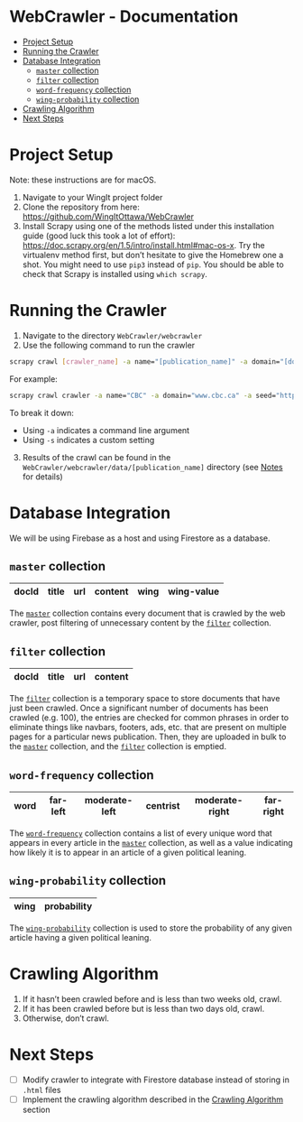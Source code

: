 # <!-- omit in toc --> WebCrawler - Documentation

- [Project Setup](#project-setup)
- [Running the Crawler](#running-the-crawler)
- [Database Integration](#database-integration)
    - [`master` collection](#master-collection)
    - [`filter` collection](#filter-collection)
    - [`word-frequency` collection](#word-frequency-collection)
    - [`wing-probability` collection](#wing-probability-collection)
- [Crawling Algorithm](#crawling-algorithm)
- [Next Steps](#next-steps)


# Project Setup

Note: these instructions are for macOS.
1. Navigate to your WingIt project folder
2. Clone the repository from here: https://github.com/WingItOttawa/WebCrawler
3. Install Scrapy using one of the methods listed under this installation guide (good luck this took a lot of effort): https://doc.scrapy.org/en/1.5/intro/install.html#mac-os-x. Try the virtualenv method first, but don’t hesitate to give the Homebrew one a shot. You might need to use `pip3` instead of `pip`. You should be able to check that Scrapy is installed using `which scrapy`.


# Running the Crawler

1. Navigate to the directory `WebCrawler/webcrawler`
2. Use the following command to run the crawler

```bash
scrapy crawl [crawler_name] -a name="[publication_name]" -a domain="[domain]" seed="[seed]" [-s CLOSESPIDER_PAGECOUNT=max_pages]
```

For example:
```bash
scrapy crawl crawler -a name="CBC" -a domain="www.cbc.ca" -a seed="http://www.cbc.ca/news" -s CLOSESPIDER_PAGECOUNT=100
```

To break it down:
- Using `-a` indicates a command line argument
- Using `-s` indicates a custom setting

3. Results of the crawl can be found in the `WebCrawler/webcrawler/data/[publication_name]` directory (see [Notes](#notes) for details)


# Database Integration

We will be using Firebase as a host and using Firestore as a database.

## `master` collection

| docId | title | url | content | wing | wing-value |
| ----- | ----- | --- | ------- | ---- | ---------- |

The [`master`](#master-collection) collection contains every document that is crawled by the web crawler, post filtering of unnecessary content by the [`filter`](#filter-collection) collection.

## `filter` collection

| docId | title | url | content |
| ----- | ----- | --- | ------- |

The [`filter`](#filter-collection) collection is a temporary space to store documents that have just been crawled. Once a significant number of documents has been crawled (e.g. 100), the entries are checked for common phrases in order to eliminate things like navbars, footers, ads, etc. that are present on multiple pages for a particular news publication. Then, they are uploaded in bulk to the [`master`](#master-collection) collection, and the [`filter`](#filter-collection) collection is emptied.

## `word-frequency` collection

| word | far-left | moderate-left | centrist | moderate-right | far-right |
| ---- | -------- | ------------- | -------- | -------------- | --------- |

The [`word-frequency`](#word-frequency-collection) collection contains a list of every unique word that appears in every article in the [`master`](#master-collection) collection, as well as a value indicating how likely it is to appear in an article of a given political leaning.

## `wing-probability` collection

| wing | probability |
| ---- | ----------- |

The [`wing-probability`](#wing-probability-collection) collection is used to store the probability of any given article having a given political leaning.


# Crawling Algorithm
1. If it hasn’t been crawled before and is less than two weeks old, crawl.
2. If it has been crawled before but is less than two days old, crawl.
3. Otherwise, don’t crawl.


# Next Steps
- [ ] Modify crawler to integrate with Firestore database instead of storing in `.html` files
- [ ] Implement the crawling algorithm described in the [Crawling Algorithm](#crawling-algorithm) section